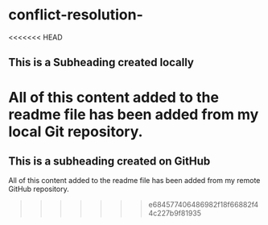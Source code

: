 # conflict-resolution-

<<<<<<< HEAD
## This is a Subheading created locally

All of this content added to the readme file has been added from my local Git repository.
=======
## This is a subheading created on GitHub

All of this content added to the readme file has been added from my remote GitHub repository.
>>>>>>> e684577406486982f18f66882f44c227b9f81935
